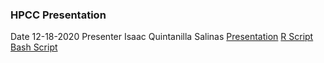 ### HPCC Presentation 
Date 12-18-2020
Presenter Isaac Quintanilla Salinas
[Presentation](hpcc.html)
[R Script](Parallel_Job.R)
[Bash Script](Cluster_Script.sh)